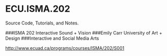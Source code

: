 ECU.ISMA.202
============

Source Code, Tutorials, and Notes.
 
###ISMA 202 Interactive Sound + Vision
###Emily Carr University of Art + Design 
###Interactive and Social Media Arts

http://www.ecuad.ca/programs/courses/ISMA/202/S001
